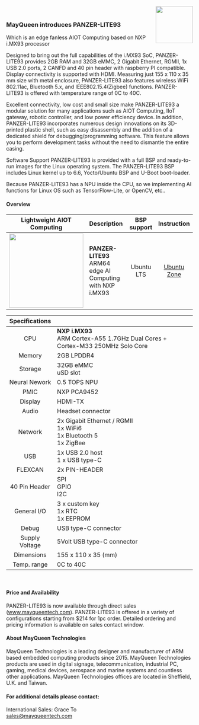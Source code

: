 <img src="https://www.mayqueentech.com/img/logo.png" width="100" align="right">
<br>

### MayQueen introduces PANZER-LITE93
Which is an edge fanless AIOT Computing based on NXP i.MX93 processor

Designed to bring out the full capabilities of the i.MX93 SoC, PANZER-LITE93 provides 2GB RAM and 32GB eMMC, 2 Gigabit Ethernet, RGMII, 1x USB 2.0 ports, 2 CANFD and 40 pin  header with raspberry PI compatible. Display connectivity is supported with HDMI. Measuring just 155 x 110 x 35 mm size with metal enclosure, PANZER-LITE93 also features wireless WiFi 802.11ac, Bluetooth 5.x, and IEEE802.15.4(Zigbee) functions. PANZER-LITE93 is offered with temperature range of 0C to 40C.

Excellent connectivity, low cost and small size make PANZER-LITE93 a modular solution for many applications such as AIOT Computing, IIoT gateway, robotic controller, and low power efficiency device. In addition, PANZER-LITE93 incorporates numerous design innovations on its 3D-printed plastic shell, such as easy disassembly and the addition of a dedicated shield for debugging/programming software. This feature allows you to perform development tasks without the need to dismantle the entire casing.

Software Support
PANZER-LITE93 is provided with a full BSP and ready-to-run images for the Linux operating system.
The PANZER-LITE93 BSP includes Linux kernel up to 6.6, Yocto/Ubuntu BSP and U-Boot boot-loader.

Because PANZER-LITE93 has a NPU inside the CPU, so we implementing AI functions for Linux OS such as TensorFlow-Lite, or OpenCV, etc..
<br>

#### Overview
|                         Lightweight AIOT Computing                         | Description                                                  |                       BSP support                       |                       Instruction                        |
| :----------------------------------------------------------: | :----------------------------------------------------------- | :---------------------------------------------------------: | :----------------------------------------------------------: |
| <img src="https://github.com/user-attachments/assets/3df16d8e-c3fe-4ad1-a475-d0e72f498828" width="200"/> | **PANZER-LITE93** <br />  ARM64 edge AI Computing with NXP i.MX93 |  Ubuntu LTS |[Ubuntu Zone](https://github.com/MayQueenTechCommunity/PANZER-LITE93/wiki/Ubuntu-Zone) |


|                         Specifications                         |                                                   |
| :----------------------------------------------------------: | :----------------------------------------------------------- |
| CPU | **NXP i.MX93** <br />    ARM Cortex-A55 1.7GHz Dual Cores + Cortex-M33 250MHz Solo Core |
| Memory | 2GB LPDDR4 |
| Storage | 32GB eMMC <br /> uSD slot|
| Neural Nework | 0.5 TOPS NPU |
| PMIC | NXP PCA9452 |
| Display | HDMI-TX|
| Audio | Headset connector |
| Network | 2x Gigabit Ethernet / RGMII <br> 1x WiFi6 <br> 1x Bluetooth 5 <br> 1x ZigBee |
| USB | 1x USB 2.0 host <br /> 1 x USB type-C |
| FLEXCAN | 2x PIN-HEADER |
| 40 Pin Header | SPI <br> GPIO <br> I2C |
| General I/O | 3 x custom key <br /> 1x RTC <br> 1x EEPROM|
| Debug | USB type-C connector |
| Supply Voltage | 5Volt USB type-C connector |
| Dimensions | 155 x 110 x 35 (mm) |
| Temp. range | 0C to 40C |
<br>

#### Price and Availability
PANZER-LITE93 is now available through direct sales (www.mayqueentech.com). PANZER-LITE93 is offered in a variety of configurations starting from $214 for 1pc order. Detailed ordering and pricing information is available on sales contact window.

#### About MayQueen Technologies
MayQueen Technologies is a leading designer and manufacturer of ARM based embedded computing products since 2015.
MayQueen Technologies products are used in digital signage, telecommunication, industrial PC, gaming, medical devices, aerospace and marine systems and countless other applications.
MayQueen Technologies offices are located in Sheffield, U.K. and Taiwan.
<br>

#### For additional details please contact:

International Sales: Grace To
<br> 
sales@mayqueentech.com 



